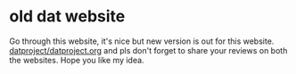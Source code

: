 # old dat website

Go through this website, it's nice but new version is out for this website. [datproject/datproject.org](http://github.com/datproject/datproject.org) and pls don't forget to share your reviews on both the websites. Hope you like my idea.
